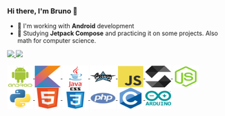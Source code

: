 ### Hi there, I'm Bruno 👋

- 🔭  I'm working with **Android** development
- 🌱  Studying **Jetpack Compose** and practicing it on some projects. Also math for computer science.

<div>
  <a href="https://github.com/brntsw">
  <img height="180em" src="https://github-readme-stats.vercel.app/api?username=brntsw&show_icons=true&theme=dark&include_all_commits=true&count_private=true"/>
  <img height="180em" src="https://github-readme-stats.vercel.app/api/top-langs/?username=brntsw&layout=compact&langs_count=7&theme=dark"/>
</div>
<div style="display: inline_block"><br>
  <img align="center" alt="Android" height="50" width="60" src="https://github.com/brntsw/brntsw/blob/main/icons/android.svg">
  <img align="center" alt="Kotlin" height="50" width="60" src="https://github.com/brntsw/brntsw/blob/main/icons/kotlin.svg">
  <img align="center" alt="Java" height="50" width="60" src="https://github.com/brntsw/brntsw/blob/main/icons/java.svg">
  <img align="center" alt="Groovy" height="50" width="60" src="https://github.com/brntsw/brntsw/blob/main/icons/groovy.svg">
  <img align="center" alt="Javascript" height="50" width="60" src="https://github.com/brntsw/brntsw/blob/main/icons/javascript.svg">
  <img align="center" alt="Solidity" height="50" width="60" src="https://github.com/brntsw/brntsw/blob/main/icons/solidity.svg">
  <img align="center" alt="Node.js" height="50" width="60" src="https://github.com/brntsw/brntsw/blob/main/icons/nodejs.svg">
  <img align="center" alt="Python" height="50" width="60" src="https://github.com/brntsw/brntsw/blob/main/icons/python.svg">
  <img align="center" alt="HTML5" height="50" width="60" src="https://github.com/brntsw/brntsw/blob/main/icons/html5-original.svg">
  <img align="center" alt="CSS3" height="50" width="60" src="https://github.com/brntsw/brntsw/blob/main/icons/css3.svg">
  <img align="center" alt="PHP" height="50" width="60" src="https://github.com/brntsw/brntsw/blob/main/icons/php.svg">
  <img align="center" alt="C" height="50" width="60" src="https://github.com/brntsw/brntsw/blob/main/icons/c.svg">
  <img align="center" alt="Arduino" height="50" width="60" src="https://github.com/brntsw/brntsw/blob/main/icons/arduino.svg">
</div>
